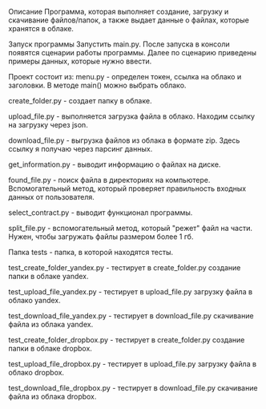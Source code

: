 Описание
Программа, которая выполняет создание, загрузку и скачивание файлов/папок, а также выдает данные о файлах, которые хранятся в облаке.

Запуск программы
Запустить main.py. После запуска в консоли появятся сценарии работы программы. Далее по сценарию приведены примеры данных, которые 
нужно ввести.

Проект состоит из:
menu.py - определен токен, ссылка на облако и заголовки. В методе main() можно выбрать облако.

create_folder.py - создает папку в облаке.

upload_file.py - выполняется загрузка файла в облако. Находим ссылку на загрузку через json.

download_file.py - выгрузка файлов из облака в формате zip. Здесь ссылку я получаю через парсинг данных.

get_information.py - выводит информацию о файлах на диске. 

found_file.py - поиск файла в директориях на компьютере. Вспомогательный метод, который проверяет правильность входных данных от пользователя. 

select_contract.py - выводит функционал программы.

split_file.py - вспомогательный метод, который "режет" файл на части. Нужен, чтобы загружать файлы размером более 1 гб.

Папка tests - папка, в которой находятся тесты.

test_create_folder_yandex.py - тестирует в create_folder.py создание папки в облаке yandex.

test_upload_file_yandex.py - тестирует в upload_file.py загрузку файла в облако yandex.

test_download_file_yandex.py - тестирует в download_file.py скачивание файла из облака yandex.

test_create_folder_dropbox.py - тестирует в create_folder.py создание папки в облаке dropbox.

test_upload_file_dropbox.py - тестирует в upload_file.py загрузку файла в облако dropbox.

test_download_file_dropbox.py - тестирует в download_file.py скачивание файла из облака dropbox.
